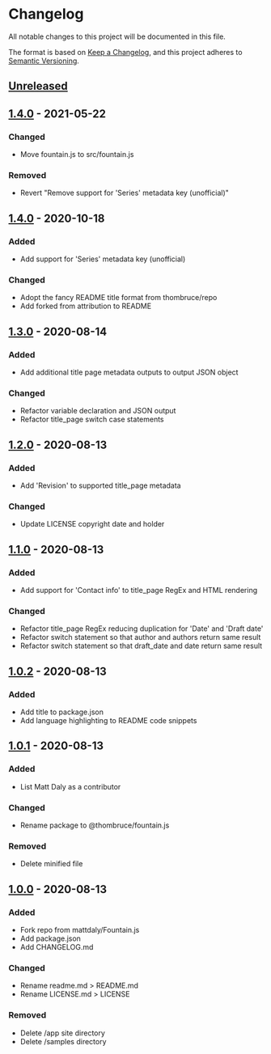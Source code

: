 # Changelog
All notable changes to this project will be documented in this file.

The format is based on [Keep a Changelog](https://keepachangelog.com/en/1.0.0/),
and this project adheres to [Semantic Versioning](https://semver.org/spec/v2.0.0.html).

## [Unreleased]

## [1.4.0] - 2021-05-22

### Changed
- Move fountain.js to src/fountain.js

### Removed
- Revert "Remove support for 'Series' metadata key (unofficial)"

## [1.4.0] - 2020-10-18

### Added
- Add support for 'Series' metadata key (unofficial)

### Changed
- Adopt the fancy README title format from thombruce/repo
- Add forked from attribution to README

## [1.3.0] - 2020-08-14

### Added
- Add additional title page metadata outputs to output JSON object

### Changed
- Refactor variable declaration and JSON output
- Refactor title_page switch case statements

## [1.2.0] - 2020-08-13

### Added
- Add 'Revision' to supported title_page metadata

### Changed
- Update LICENSE copyright date and holder

## [1.1.0] - 2020-08-13

### Added
- Add support for 'Contact info' to title_page RegEx and HTML rendering

### Changed
- Refactor title_page RegEx reducing duplication for 'Date' and 'Draft date'
- Refactor switch statement so that author and authors return same result
- Refactor switch statement so that draft_date and date return same result

## [1.0.2] - 2020-08-13

### Added
- Add title to package.json
- Add language highlighting to README code snippets

## [1.0.1] - 2020-08-13

### Added
- List Matt Daly as a contributor

### Changed
- Rename package to @thombruce/fountain.js

### Removed
- Delete minified file

## [1.0.0] - 2020-08-13

### Added
- Fork repo from mattdaly/Fountain.js
- Add package.json
- Add CHANGELOG.md

### Changed
- Rename readme.md > README.md
- Rename LICENSE.md > LICENSE

### Removed
- Delete /app site directory
- Delete /samples directory

[Unreleased]: https://github.com/thombruce/fountain.js/compare/v1.5.0...HEAD
[1.5.0]: https://github.com/thombruce/fountain.js/compare/v1.4.0...v1.5.0
[1.4.0]: https://github.com/thombruce/fountain.js/compare/v1.3.0...v1.4.0
[1.3.0]: https://github.com/thombruce/fountain.js/compare/v1.2.0...v1.3.0
[1.2.0]: https://github.com/thombruce/fountain.js/compare/v1.1.0...v1.2.0
[1.1.0]: https://github.com/thombruce/fountain.js/compare/v1.0.2...v1.1.0
[1.0.2]: https://github.com/thombruce/fountain.js/compare/v1.0.1...v1.0.2
[1.0.1]: https://github.com/thombruce/fountain.js/compare/v1.0.0...v1.0.1
[1.0.0]: https://github.com/thombruce/fountain.js/releases/tag/v1.0.0